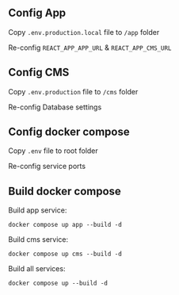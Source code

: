 ## Config App
Copy `.env.production.local` file to `/app` folder

Re-config `REACT_APP_APP_URL` & `REACT_APP_CMS_URL`
## Config CMS
Copy `.env.production` file to `/cms` folder

Re-config Database settings
## Config docker compose
Copy `.env` file to root folder

Re-config service ports
## Build docker compose
Build app service:
```
docker compose up app --build -d
```
Build cms service:
```
docker compose up cms --build -d
```
Build all services:
```
docker compose up --build -d
```
